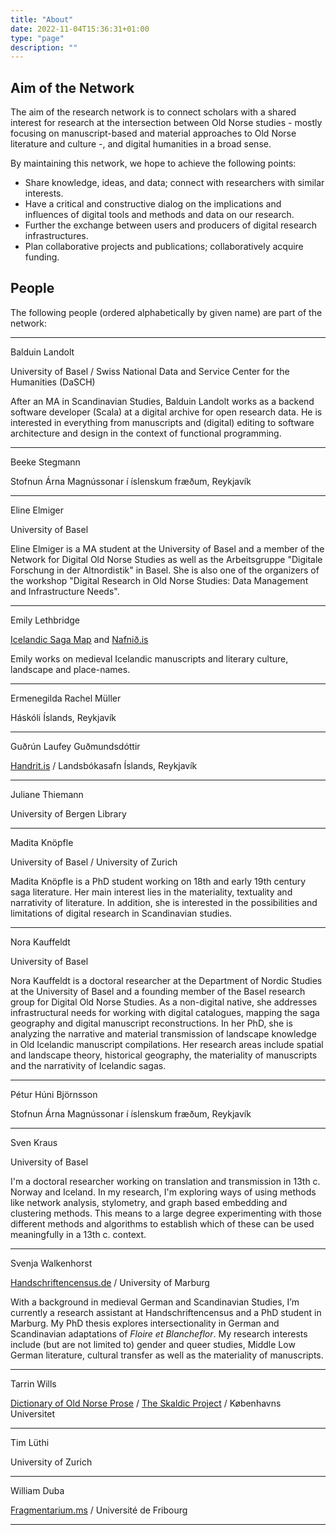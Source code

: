 ```yaml
---
title: "About"
date: 2022-11-04T15:36:31+01:00
type: "page"
description: ""
---
```


## Aim of the Network

The aim of the research network is to connect scholars with a shared interest for research at the intersection between
Old Norse studies - mostly focusing on manuscript-based and material approaches to Old Norse literature and culture -,
and digital humanities in a broad sense.

By maintaining this network, we hope to achieve the following points:

- Share knowledge, ideas, and data; connect with researchers with similar interests.
- Have a critical and constructive dialog on the implications and influences of digital tools and methods and data on
  our research.
- Further the exchange between users and producers of digital research infrastructures.
- Plan collaborative projects and publications; collaboratively acquire funding.


## People

The following people (ordered alphabetically by given name) are part of the network:

---

Balduin Landolt

University of Basel / Swiss National Data and Service Center for the Humanities (DaSCH)

After an MA in Scandinavian Studies, Balduin Landolt works as a backend software developer (Scala) at a digital archive
for open research data. He is interested in everything from manuscripts and (digital) editing to software architecture 
and design in the context of functional programming.

---

Beeke Stegmann

Stofnun Árna Magnússonar í íslenskum fræðum, Reykjavík

---

Eline Elmiger

University of Basel

Eline Elmiger is a MA student at the University of Basel and a member of the Network for Digital Old Norse Studies as
well as the Arbeitsgruppe "Digitale Forschung in der Altnordistik" in Basel. She is also one of the organizers of the 
workshop "Digital Research in Old Norse Studies: Data Management and Infrastructure Needs".

---

Emily Lethbridge

[Icelandic Saga Map](http://sagamap.hi.is/is/) and [Nafnið.is](https://nafnið.is/)

Emily works on medieval Icelandic manuscripts and literary culture, landscape and place-names. 

---

Ermenegilda Rachel Müller

Háskóli Íslands, Reykjavík

---

Guðrún Laufey Guðmundsdóttir

[Handrit.is](https://handrit.is/) / Landsbókasafn Íslands, Reykjavík

---

Juliane Thiemann

University of Bergen Library

---

Madita Knöpfle

University of Basel / University of Zurich

Madita Knöpfle is a PhD student working on 18th and early 19th century saga literature. Her main interest lies in the
materiality, textuality and narrativity of literature. In addition, she is interested in the possibilities and
limitations of digital research in Scandinavian studies.

---

Nora Kauffeldt

University of Basel

Nora Kauffeldt is a doctoral researcher at the Department of Nordic Studies at the University of Basel and a founding
member of the Basel research group for Digital Old Norse Studies. As a non-digital native, she addresses infrastructural
needs for working with digital catalogues, mapping the saga geography and digital manuscript reconstructions. In her
PhD, she is analyzing the narrative and material transmission of landscape knowledge in Old Icelandic manuscript
compilations. Her research areas include spatial and landscape theory, historical geography, the materiality of 
manuscripts and the narrativity of Icelandic sagas. 

---

Pétur Húni Björnsson

Stofnun Árna Magnússonar í íslenskum fræðum, Reykjavík

---

Sven Kraus

University of Basel

I'm a doctoral researcher working on translation and transmission in 13th c. Norway and Iceland. In my
research, I'm exploring ways of using methods like network analysis, stylometry, and graph based embedding
and clustering methods. This means to a large degree experimenting with those different methods and
algorithms to establish which of these can be used meaningfully in a 13th c. context.

---

Svenja Walkenhorst

[Handschriftencensus.de](https://handschriftencensus.de) / University of Marburg 

With a background in medieval German and Scandinavian Studies, I’m currently a research assistant at 
Handschriftencensus and a PhD student in Marburg. My PhD thesis explores intersectionality in German and
Scandinavian adaptations of _Floire et Blancheflor_. My research interests include (but are not limited to)
gender and queer studies, Middle Low German literature, cultural transfer as well as the materiality of 
manuscripts.

---

Tarrin Wills

[Dictionary of Old Norse Prose](https://onp.ku.dk/onp/onp.php) / 
[The Skaldic Project](https://skaldic.org/m.php?p=skaldic) / Københavns Universitet

---

Tim Lüthi

University of Zurich

---

William Duba

[Fragmentarium.ms](https://fragmentarium.ms/) / Université de Fribourg

---
